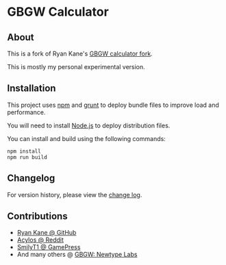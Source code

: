 # GBGW Calculator

## About

This is a fork of Ryan Kane's [GBGW calculator fork](https://github.com/rmkane/gbgwcalculator.github.io).

This is mostly my personal experimental version.

## Installation

This project uses [npm](https://www.npmjs.com/) and [grunt](https://gruntjs.com/) to deploy bundle files to improve load and performance.

You will need to install [Node.js](https://nodejs.org/en/download/) to deploy distribution files.

You can install and build using the following commands:

```shell script
npm install
npm run build
```

## Changelog

For version history, please view the [change log](./CHANGELOG.md).

## Contributions

* [Ryan Kane @ GitHub](https://github.com/rmkane)
* [Acylos @ Reddit](https://www.reddit.com/user/Acylos)
* [SmilyT1 @ GamePress](https://gamepress.gg/user/684586)
* And many others @ [GBGW: Newtype Labs](https://discord.gg/6aMUnBD)
